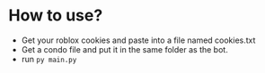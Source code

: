 # How to use?

* Get your roblox cookies and paste into a file named cookies.txt
* Get a condo file and put it in the same folder as the bot.
* run `py main.py`
